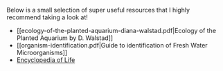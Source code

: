 Below is a small selection of super useful resources that I highly recommend taking a look at!

- [[ecology-of-the-planted-aquarium-diana-walstad.pdf|Ecology of the Planted Aquarium by D. Walstad]]
- [[organism-identification.pdf|Guide to identification of Fresh Water Microorganisms]]
- [Encyclopedia of Life](https://eol.org/)


